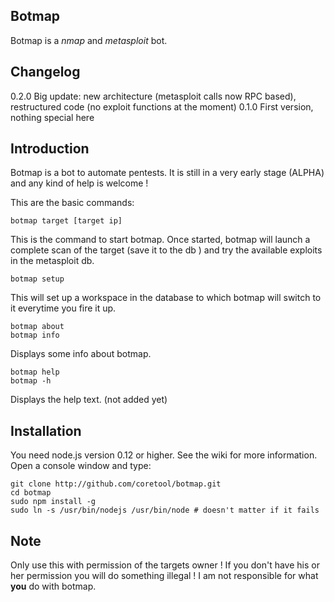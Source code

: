 ## Botmap ##
Botmap is a *nmap* and *metasploit* bot.

## Changelog ##

0.2.0 Big update: new architecture (metasploit calls now RPC based), restructured code (no exploit functions at the moment)
0.1.0 First version, nothing special here

## Introduction ##

Botmap is a bot to automate pentests. It is still in a very early stage (ALPHA) and any kind of help is welcome !

This are the basic commands:

    botmap target [target ip]
   This is the command to start botmap. Once started, botmap will launch a complete scan of the target (save it to the db ) and try the available exploits in the metasploit db.

    botmap setup
 This will set up a workspace in the database to which botmap will switch to it everytime you fire it up.

    botmap about
    botmap info
Displays some info about botmap.

    botmap help
    botmap -h
   Displays the help text. (not added yet)

## Installation ##
You need node.js version 0.12 or higher. See the wiki for more information.
Open a console window and type:

    git clone http://github.com/coretool/botmap.git
    cd botmap
    sudo npm install -g
    sudo ln -s /usr/bin/nodejs /usr/bin/node # doesn't matter if it fails

## Note ##
Only use this with permission of the targets owner ! If you don't have his or her permission you will do something illegal ! I am not responsible for what **you**
do with botmap.
